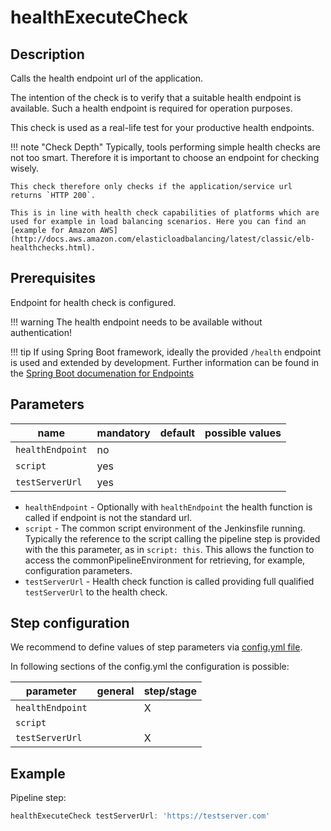 # healthExecuteCheck

## Description

Calls the health endpoint url of the application.

The intention of the check is to verify that a suitable health endpoint is available. Such a health endpoint is required for operation purposes.

This check is used as a real-life test for your productive health endpoints.

!!! note "Check Depth"
    Typically, tools performing simple health checks are not too smart. Therefore it is important to choose an endpoint for checking wisely.

    This check therefore only checks if the application/service url returns `HTTP 200`.

    This is in line with health check capabilities of platforms which are used for example in load balancing scenarios. Here you can find an [example for Amazon AWS](http://docs.aws.amazon.com/elasticloadbalancing/latest/classic/elb-healthchecks.html).

## Prerequisites

Endpoint for health check is configured.

!!! warning
    The health endpoint needs to be available without authentication!

!!! tip
    If using Spring Boot framework, ideally the provided `/health` endpoint is used and extended by development. Further information can be found in the [Spring Boot documenation for Endpoints](http://docs.spring.io/spring-boot/docs/current/reference/html/production-ready-endpoints.html)

## Parameters

| name | mandatory | default | possible values |
|------|-----------|---------|-----------------|
| `healthEndpoint` | no |  |  |
| `script` | yes |  |  |
| `testServerUrl` | yes |  |  |

* `healthEndpoint` - Optionally with `healthEndpoint` the health function is called if endpoint is not the standard url.
* `script` - The common script environment of the Jenkinsfile running. Typically the reference to the script calling the pipeline step is provided with the this parameter, as in `script: this`. This allows the function to access the commonPipelineEnvironment for retrieving, for example, configuration parameters.
* `testServerUrl` - Health check function is called providing full qualified `testServerUrl` to the health check.

## Step configuration

We recommend to define values of step parameters via [config.yml file](../configuration.md).

In following sections of the config.yml the configuration is possible:

| parameter | general | step/stage |
|-----------|---------|------------|
| `healthEndpoint` |  | X |
| `script` |  |  |
| `testServerUrl` |  | X |

## Example

Pipeline step:

```groovy
healthExecuteCheck testServerUrl: 'https://testserver.com'
```
